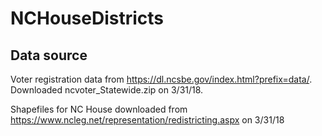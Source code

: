 # NCHouseDistricts

## Data source
Voter registration data from https://dl.ncsbe.gov/index.html?prefix=data/. Downloaded ncvoter_Statewide.zip on 3/31/18.

Shapefiles for NC House downloaded from https://www.ncleg.net/representation/redistricting.aspx on 3/31/18 